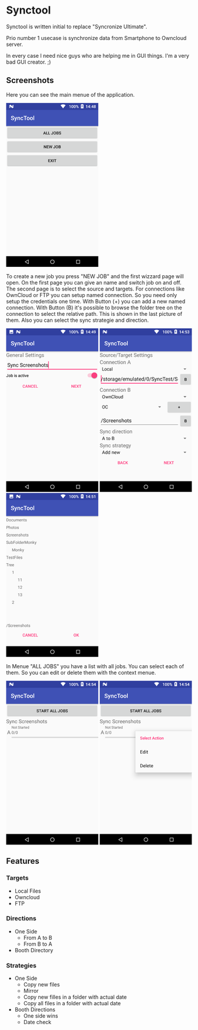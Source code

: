 # Synctool
Synctool is written initial to replace "Syncronize Ultimate".

Prio number 1 usecase is synchronize data from Smartphone to Owncloud server.

In every case I need nice guys who are helping me in GUI things. I'm a very bad GUI creator. ;)

## Screenshots
Here you can see the main menue of the application.

<img src="docu/MainMenue.png" width="250" alt="Main Menue">

To create a new job you press "NEW JOB" and the first wizzard page will open. On the first page you can give an name and switch job on and off. The second page is to select the source and targets. For connections like OwnCloud or FTP you can setup named connection. So you need only setup the credentials one time. With Button (+) you can add a new named connection. With Button (B) it's possible to browse the folder tree on the connection to select the relative path. This is shown in the last picture of them.
Also you can select the sync strategie and direction.

<img src="docu/NewJob1.png" width="250" alt="First Wizzard Page"> <img src="docu/NewJob2.png" width="250" alt="Second Wizzard Page">
<img src="docu/FolderBrowser.png" width="250" alt="Browser">

In Menue "ALL JOBS" you have a list with all jobs. You can select each of them. So you can edit or delete them with the context menue.

<img src="docu/AllJobs.png" width="250" alt="All Jobs"> <img src="docu/AllJobsContextMenue.png" width="250" alt="Second Wizzard Page">

## Features
### Targets
- Local Files
- Owncloud
- FTP

### Directions
- One Side
  - From A to B
  - From B to A
- Booth Directory
 
### Strategies
- One Side
  - Copy new files
  - Mirror
  - Copy new filles in a folder with actual date
  - Copy all files in a folder with actual date
- Booth Directions
  - One side wins
  - Date check
